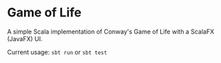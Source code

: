 # Game of Life
A simple Scala implementation of Conway's Game of Life with a ScalaFX (JavaFX) UI.

Current usage:
`sbt run` or `sbt test`
